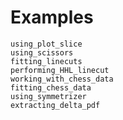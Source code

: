 # Examples

```{toctree}
using_plot_slice
using_scissors
fitting_linecuts
performing_HHL_linecut
working_with_chess_data
fitting_chess_data
using_symmetrizer
extracting_delta_pdf
```
